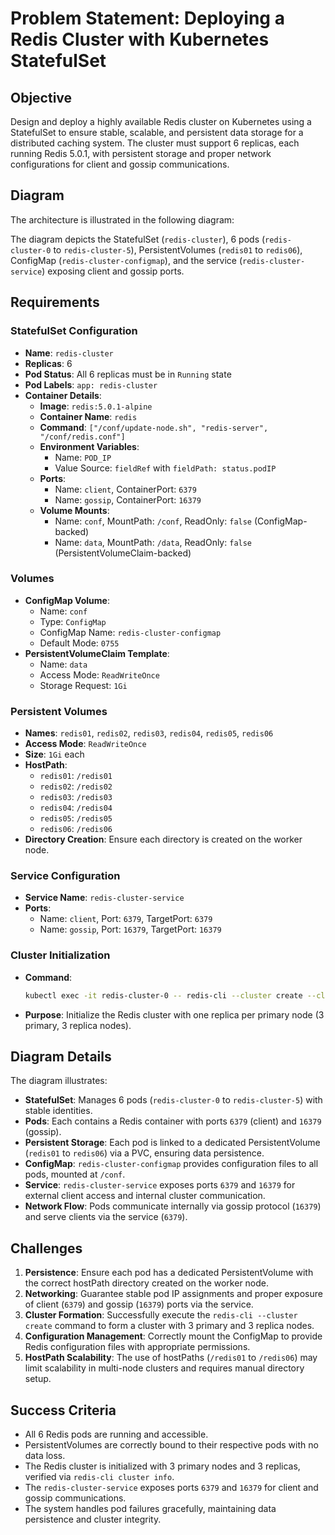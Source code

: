 # Problem Statement: Deploying a Redis Cluster with Kubernetes StatefulSet

## Objective

Design and deploy a highly available Redis cluster on Kubernetes using a StatefulSet to ensure stable, scalable, and persistent data storage for a distributed caching system. The cluster must support 6 replicas, each running Redis 5.0.1, with persistent storage and proper network configurations for client and gossip communications.

## Diagram

The architecture is illustrated in the following diagram:

The diagram depicts the StatefulSet (`redis-cluster`), 6 pods (`redis-cluster-0` to `redis-cluster-5`), PersistentVolumes (`redis01` to `redis06`), ConfigMap (`redis-cluster-configmap`), and the service (`redis-cluster-service`) exposing client and gossip ports.

## Requirements

### StatefulSet Configuration

- **Name**: `redis-cluster`
- **Replicas**: 6
- **Pod Status**: All 6 replicas must be in `Running` state
- **Pod Labels**: `app: redis-cluster`
- **Container Details**:
  - **Image**: `redis:5.0.1-alpine`
  - **Container Name**: `redis`
  - **Command**: `["/conf/update-node.sh", "redis-server", "/conf/redis.conf"]`
  - **Environment Variables**:
    - Name: `POD_IP`
    - Value Source: `fieldRef` with `fieldPath: status.podIP`
  - **Ports**:
    - Name: `client`, ContainerPort: `6379`
    - Name: `gossip`, ContainerPort: `16379`
  - **Volume Mounts**:
    - Name: `conf`, MountPath: `/conf`, ReadOnly: `false` (ConfigMap-backed)
    - Name: `data`, MountPath: `/data`, ReadOnly: `false` (PersistentVolumeClaim-backed)

### Volumes

- **ConfigMap Volume**:
  - Name: `conf`
  - Type: `ConfigMap`
  - ConfigMap Name: `redis-cluster-configmap`
  - Default Mode: `0755`
- **PersistentVolumeClaim Template**:
  - Name: `data`
  - Access Mode: `ReadWriteOnce`
  - Storage Request: `1Gi`

### Persistent Volumes

- **Names**: `redis01`, `redis02`, `redis03`, `redis04`, `redis05`, `redis06`
- **Access Mode**: `ReadWriteOnce`
- **Size**: `1Gi` each
- **HostPath**:
  - `redis01`: `/redis01`
  - `redis02`: `/redis02`
  - `redis03`: `/redis03`
  - `redis04`: `/redis04`
  - `redis05`: `/redis05`
  - `redis06`: `/redis06`
- **Directory Creation**: Ensure each directory is created on the worker node.

### Service Configuration

- **Service Name**: `redis-cluster-service`
- **Ports**:
  - Name: `client`, Port: `6379`, TargetPort: `6379`
  - Name: `gossip`, Port: `16379`, TargetPort: `16379`

### Cluster Initialization

- **Command**:

  ```bash
  kubectl exec -it redis-cluster-0 -- redis-cli --cluster create --cluster-replicas 1 $(kubectl get pods -l app=redis-cluster -o jsonpath='{range.items[*]}{.status.podIP}:6379 {end}')
  ```

- **Purpose**: Initialize the Redis cluster with one replica per primary node (3 primary, 3 replica nodes).

## Diagram Details

The diagram illustrates:

- **StatefulSet**: Manages 6 pods (`redis-cluster-0` to `redis-cluster-5`) with stable identities.
- **Pods**: Each contains a Redis container with ports `6379` (client) and `16379` (gossip).
- **Persistent Storage**: Each pod is linked to a dedicated PersistentVolume (`redis01` to `redis06`) via a PVC, ensuring data persistence.
- **ConfigMap**: `redis-cluster-configmap` provides configuration files to all pods, mounted at `/conf`.
- **Service**: `redis-cluster-service` exposes ports `6379` and `16379` for external client access and internal cluster communication.
- **Network Flow**: Pods communicate internally via gossip protocol (`16379`) and serve clients via the service (`6379`).

## Challenges

1. **Persistence**: Ensure each pod has a dedicated PersistentVolume with the correct hostPath directory created on the worker node.
2. **Networking**: Guarantee stable pod IP assignments and proper exposure of client (`6379`) and gossip (`16379`) ports via the service.
3. **Cluster Formation**: Successfully execute the `redis-cli --cluster create` command to form a cluster with 3 primary and 3 replica nodes.
4. **Configuration Management**: Correctly mount the ConfigMap to provide Redis configuration files with appropriate permissions.
5. **HostPath Scalability**: The use of hostPaths (`/redis01` to `/redis06`) may limit scalability in multi-node clusters and requires manual directory setup.

## Success Criteria

- All 6 Redis pods are running and accessible.
- PersistentVolumes are correctly bound to their respective pods with no data loss.
- The Redis cluster is initialized with 3 primary nodes and 3 replicas, verified via `redis-cli cluster info`.
- The `redis-cluster-service` exposes ports `6379` and `16379` for client and gossip communications.
- The system handles pod failures gracefully, maintaining data persistence and cluster integrity.
